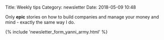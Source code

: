 Title: Weekly tips
Category: newsletter
Date: 2018-05-09 10:48

Only <b>epic</b> stories on how to build companies and manage your money and mind - exactly the same way I do.

<div class="aside">
      {% include 'newsletter_form_yanni_army.html' %}
</div>